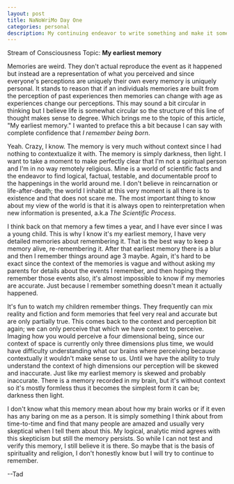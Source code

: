 ```yaml
---
layout: post
title: NaNoWriMo Day One
categories: personal
description: My continuing endeavor to write something and make it something.
---
```


Stream of Consciousness Topic: **My earliest memory**

Memories are weird. They don't actual reproduce the event as it happened but instead are a representation of what you perceived and since everyone's perceptions are uniquely their own every memory is uniquely personal. It stands to reason that if an individuals memories are built from the perception of past experiences then memories can change with age as experiences change our perceptions. This may sound a bit circular in thinking but I believe life is somewhat circular so the structure of this line of thought makes sense to degree. Which brings me to the topic of this article, "My earliest memory." I wanted to preface this a bit because I can say with complete confidence that _I remember being born_. <!-- more -->

<script async="" src="//pagead2.googlesyndication.com/pagead/js/adsbygoogle.js">
</script>

 <!-- splunkdotnet-putty -->

 <ins class="adsbygoogle" style="display:block" data-ad-client="ca-pub-9669749806151313" data-ad-slot="1361967586" data-ad-format="auto">
</ins>

<script>
(adsbygoogle = window.adsbygoogle || []).push({});
</script>

Yeah. Crazy, I know. The memory is very much without context since I had nothing to contextualize it with. The memory is simply darkness, then light. I want to take a moment to make perfectly clear that I'm not a spiritual person and I'm in no way remotely religious. Mine is a world of scientific facts and the endeavor to find logical, factual, testable, and documentable proof to the happenings in the world around me. I don't believe in reincarnation or life-after-death; the world I inhabit at this very moment is all there is to existence and that does not scare me. The most important thing to know about my view of the world is that it is always open to reinterpretation when new information is presented, a.k.a _The Scientific Process_.

I think back on that memory a few times a year, and I have ever since I was a young child. This is why I know it's my earliest memory, I have very detailed memories about remembering it. That is the best way to keep a memory alive, re-remembering it. After that earliest memory there is a blur and then I remember things around age 3 maybe. Again, it's hard to be exact since the context of the memories is vague and without asking my parents for details about the events I remember, and then hoping they remember those events also, it's almost impossible to know if my memories are accurate. Just because I remember something doesn't mean it actually happened.

It's fun to watch my children remember things. They frequently can mix reality and fiction and form memories that feel very real and accurate but are only partially true. This comes back to the context and perception bit again; we can only perceive that which we have context to perceive. Imaging how you would perceive a four dimensional being, since our context of space is currently only three dimensions plus time, we would have difficulty understanding what our brains where perceiving because contextually it wouldn't make sense to us. Until we have the ability to truly understand the context of high dimensions our perception will be skewed and inaccurate. Just like my earliest memory is skewed and probably inaccurate. There is a memory recorded in my brain, but it's without context so it's mostly formless thus it becomes the simplest form it can be; darkness then light.

I don't know what this memory mean about how my brain works or if it even has any baring on me as a person. It is simply something I think about from time-to-time and find that many people are amazed and usually very skeptical when I tell them about this. My logical, analytic mind agrees with this skepticism but still the memory persists. So while I can not test and verify this memory, I still believe it is there. So maybe that is the basis of spirituality and religion, I don't honestly know but I will try to continue to remember.

--Tad

